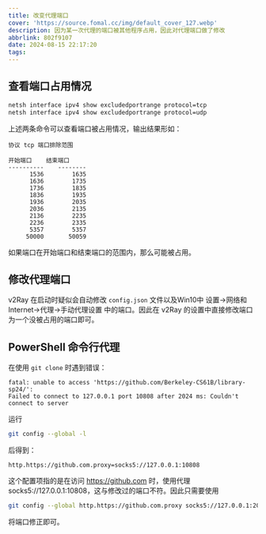 ```yaml
---
title: 改变代理端口
cover: 'https://source.fomal.cc/img/default_cover_127.webp'
description: 因为某一次代理的端口被其他程序占用，因此对代理端口做了修改
abbrlink: 802f9107
date: 2024-08-15 22:17:20
tags:
---
```


## 查看端口占用情况
```bash
netsh interface ipv4 show excludedportrange protocol=tcp
netsh interface ipv4 show excludedportrange protocol=udp
```

上述两条命令可以查看端口被占用情况，输出结果形如：
```
协议 tcp 端口排除范围

开始端口    结束端口
----------    --------
      1536        1635
      1636        1735
      1736        1835
      1836        1935
      1936        2035
      2036        2135
      2136        2235
      2236        2335
      5357        5357
     50000       50059 
```

如果端口在开始端口和结束端口的范围内，那么可能被占用。

## 修改代理端口
v2Ray 在启动时疑似会自动修改 `config.json` 文件以及Win10中 设置→网络和Internet→代理→手动代理设置 中的端口。因此在 v2Ray 的设置中直接修改端口为一个没被占用的端口即可。

## PowerShell 命令行代理
在使用 `git clone` 时遇到错误：
```
fatal: unable to access 'https://github.com/Berkeley-CS61B/library-sp24/':
Failed to connect to 127.0.0.1 port 10808 after 2024 ms: Couldn't connect to server
```

运行
```bash
git config --global -l
```

后得到：
```
http.https://github.com.proxy=socks5://127.0.0.1:10808
```

这个配置项指的是在访问 https://github.com 时，使用代理 socks5://127.0.0.1:10808，这与修改过的端口不符。因此只需要使用
```bash
git config --global http.https://github.com.proxy socks5://127.0.0.1:20808
```

将端口修正即可。